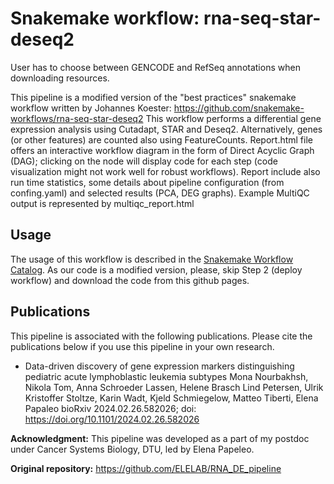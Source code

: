 # Snakemake workflow: rna-seq-star-deseq2 

User has to choose between GENCODE and RefSeq annotations when downloading resources.

<!-- [![DOI](https://zenodo.org/badge/DOI/10.5281/zenodo.4737358.svg)](https://doi.org/10.5281/zenodo.4737358)
[![Snakemake](https://img.shields.io/badge/snakemake-≥6.1.0-brightgreen.svg)](https://snakemake.github.io)
[![GitHub actions status](https://github.com/snakemake-workflows/rna-seq-star-deseq2/workflows/Tests/badge.svg?branch=master)](https://github.com/snakemake-workflows/rna-seq-star-deseq2/actions?query=branch%3Amaster+workflow%3ATests) -->

This pipeline is a modified version of the "best practices" snakemake workflow written by Johannes Koester:
https://github.com/snakemake-workflows/rna-seq-star-deseq2
This workflow performs a differential gene expression analysis using Cutadapt, STAR and Deseq2. Alternatively, genes (or other features) are counted also using FeatureCounts. 
Report.html file offers an interactive workflow diagram in the form of Direct Acyclic Graph (DAG); clicking on the node will display code for each step (code visualization might not work well for robust workflows). Report include also run time statistics, some details about pipeline configuration (from confing.yaml) and selected results (PCA, DEG graphs). Example MultiQC output is represented by multiqc_report.html

## Usage

The usage of this workflow is described in the [Snakemake Workflow Catalog](https://snakemake.github.io/snakemake-workflow-catalog/?usage=snakemake-workflows%2Frna-seq-star-deseq2). As our code is a modified version, please, skip Step 2 (deploy workflow) and download the code from this github pages.

## Publications

This pipeline is associated with the following publications. Please cite the publications below if
you use this pipeline in your own research. 

* Data-driven discovery of gene expression markers distinguishing pediatric acute lymphoblastic leukemia subtypes
Mona Nourbakhsh, Nikola Tom, Anna Schroeder Lassen, Helene Brasch Lind Petersen, Ulrik Kristoffer Stoltze, Karin Wadt, Kjeld Schmiegelow, Matteo Tiberti, Elena Papaleo
bioRxiv 2024.02.26.582026; doi: https://doi.org/10.1101/2024.02.26.582026


**Acknowledgment:**
This pipeline was developed as a part of my postdoc under Cancer Systems Biology, DTU, led by Elena Papeleo.

**Original repository:**
https://github.com/ELELAB/RNA_DE_pipeline
